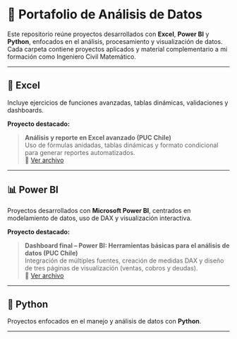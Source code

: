 # 📂 Portafolio de Análisis de Datos 

Este repositorio reúne proyectos desarrollados con **Excel**, **Power BI** y **Python**, enfocados en el análisis, procesamiento y visualización de datos.  
Cada carpeta contiene proyectos aplicados y material complementario a mi formación como Ingeniero Civil Matemático.

---

## 🧮 Excel

Incluye ejercicios de funciones avanzadas, tablas dinámicas, validaciones y dashboards.

**Proyecto destacado:**  
> **Análisis y reporte en Excel avanzado (PUC Chile)**  
> Uso de fórmulas anidadas, tablas dinámicas y formato condicional para generar reportes automatizados.  
> 📎 [Ver archivo](Excel/analisis_datos_excel_avanzado_PUC.xlsx)

---

## 📊 Power BI

Proyectos desarrollados con **Microsoft Power BI**, centrados en modelamiento de datos, uso de DAX y visualización interactiva.

**Proyecto destacado:**  
> **Dashboard final – Power BI: Herramientas básicas para el análisis de datos (PUC Chile)**  
> Integración de múltiples fuentes, creación de medidas DAX y diseño de tres páginas de visualización (ventas, cobros y deudas).  
> 📎 [Ver archivo](PowerBI/analisis_datos_PowerBI_PUC.pbix)

---

## 🐍 Python

Proyectos enfocados en el manejo y análisis de datos con **Python**.  


---
